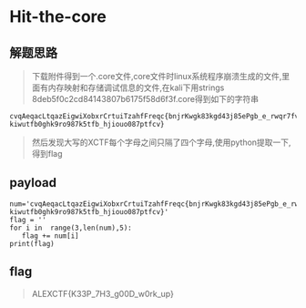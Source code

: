 # Hit-the-core

## 解题思路

> 下载附件得到一个.core文件,core文件时linux系统程序崩溃生成的文件,里面有内存映射和存储调试信息的文件,在kali下用strings 8deb5f0c2cd84143807b6175f58d6f3f.core得到如下的字符串

```
cvqAeqacLtqazEigwiXobxrCrtuiTzahfFreqc{bnjrKwgk83kgd43j85ePgb_e_rwqr7fvbmHjklo3tews_hmkogooyf0vbnk0ii87Drfgh_n kiwutfb0ghk9ro987k5tfb_hjiouo087ptfcv}
```

> 然后发现大写的XCTF每个字母之间只隔了四个字母,使用python提取一下,得到flag

## payload

```
num='cvqAeqacLtqazEigwiXobxrCrtuiTzahfFreqc{bnjrKwgk83kgd43j85ePgb_e_rwqr7fvbmHjklo3tews_hmkogooyf0vbnk0ii87Drfgh_n kiwutfb0ghk9ro987k5tfb_hjiouo087ptfcv}'
flag = ''
for i in  range(3,len(num),5):
   flag += num[i]
print(flag)
```

## flag

> ALEXCTF{K33P_7H3_g00D_w0rk_up}
